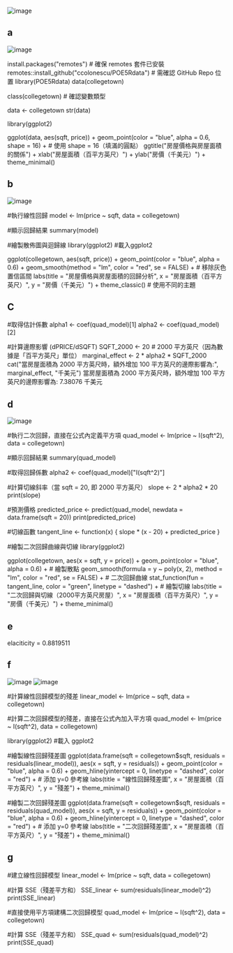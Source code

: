 ![image](https://github.com/user-attachments/assets/e3ed4f8b-ee51-4ae3-8333-1a6aad72c683)
## a

![image](https://github.com/user-attachments/assets/1dd3e06c-3576-4981-81da-45b56934b2dd)

install.packages("remotes")  # 確保 remotes 套件已安裝
remotes::install_github("ccolonescu/POE5Rdata")  # 需確認 GitHub Repo 位置
library(POE5Rdata)
data(collegetown)

class(collegetown)  # 確認變數類型

data <- collegetown
str(data)

library(ggplot2)

ggplot(data, aes(sqft, price)) +
  geom_point(color = "blue", alpha = 0.6, shape = 16) +  # 使用 shape = 16（填滿的圓點）
  ggtitle("房屋價格與房屋面積的關係") +
  xlab("房屋面積（百平方英尺）") +
  ylab("房價（千美元）") +
  theme_minimal()

  
## b

![image](https://github.com/user-attachments/assets/b15ef37b-989a-4e58-a02c-3bbafc06d14e)

#執行線性回歸
model <- lm(price ~ sqft, data = collegetown)

#顯示回歸結果
summary(model)

#繪製散佈圖與迴歸線
library(ggplot2) #載入ggplot2

ggplot(collegetown, aes(sqft, price)) +
  geom_point(color = "blue", alpha = 0.6) +
  geom_smooth(method = "lm", color = "red", se = FALSE) +  # 移除灰色置信區間
  labs(title = "房屋價格與房屋面積的回歸分析",
       x = "房屋面積（百平方英尺）",
       y = "房價（千美元）") +
  theme_classic()  # 使用不同的主題

## C

#取得估計係數
alpha1 <- coef(quad_model)[1]
alpha2 <- coef(quad_model)[2]

#計算邊際影響 (dPRICE/dSQFT)
SQFT_2000 <- 20  # 2000 平方英尺（因為數據是「百平方英尺」單位）
marginal_effect <- 2 * alpha2 * SQFT_2000
cat("當房屋面積為 2000 平方英尺時，額外增加 100 平方英尺的邊際影響為:", marginal_effect, "千美元")
當房屋面積為 2000 平方英尺時，額外增加 100 平方英尺的邊際影響為: 7.38076 千美元

## d

![image](https://github.com/user-attachments/assets/4664c074-6615-4a50-ae93-fdafe9681950)

#執行二次回歸，直接在公式內定義平方項
quad_model <- lm(price ~ I(sqft^2), data = collegetown)   

#顯示回歸結果
summary(quad_model)  

#取得回歸係數
alpha2 <- coef(quad_model)["I(sqft^2)"]  

#計算切線斜率（當 sqft = 20, 即 2000 平方英尺）
slope <- 2 * alpha2 * 20
print(slope)

#預測價格
predicted_price <- predict(quad_model, newdata = data.frame(sqft = 20))
print(predicted_price)

#切線函數
tangent_line <- function(x) {
  slope * (x - 20) + predicted_price
}

#繪製二次回歸曲線與切線
library(ggplot2)  

ggplot(collegetown, aes(x = sqft, y = price)) +
  geom_point(color = "blue", alpha = 0.6) +  # 繪製散點
  geom_smooth(formula = y ~ poly(x, 2), method = "lm", color = "red", se = FALSE) +  # 二次回歸曲線
  stat_function(fun = tangent_line, color = "green", linetype = "dashed") +  # 繪製切線
  labs(title = "二次回歸與切線（2000平方英尺房屋）",
       x = "房屋面積（百平方英尺）",
       y = "房價（千美元）") +
  theme_minimal()

## e

elaciticity = 0.8819511

## f
![image](https://github.com/user-attachments/assets/9c024650-0472-4c06-9aec-aa9bb7f20dd6)
![image](https://github.com/user-attachments/assets/8af2fa6b-43ee-4c8a-b554-fb3fd8ab46b8)

#計算線性回歸模型的殘差
linear_model <- lm(price ~ sqft, data = collegetown)

#計算二次回歸模型的殘差，直接在公式內加入平方項
quad_model <- lm(price ~ I(sqft^2), data = collegetown)  

library(ggplot2)  #載入 ggplot2

#繪製線性回歸殘差圖
ggplot(data.frame(sqft = collegetown$sqft, residuals = residuals(linear_model)), aes(x = sqft, y = residuals)) +
  geom_point(color = "blue", alpha = 0.6) +
  geom_hline(yintercept = 0, linetype = "dashed", color = "red") +  # 添加 y=0 參考線
  labs(title = "線性回歸殘差圖",
       x = "房屋面積（百平方英尺）",
       y = "殘差") +
  theme_minimal()

#繪製二次回歸殘差圖
ggplot(data.frame(sqft = collegetown$sqft, residuals = residuals(quad_model)), aes(x = sqft, y = residuals)) +
  geom_point(color = "blue", alpha = 0.6) +
  geom_hline(yintercept = 0, linetype = "dashed", color = "red") +  # 添加 y=0 參考線
  labs(title = "二次回歸殘差圖",
       x = "房屋面積（百平方英尺）",
       y = "殘差") +
  theme_minimal()

## g

#建立線性回歸模型
linear_model <- lm(price ~ sqft, data = collegetown)   

#計算 SSE（殘差平方和）
SSE_linear <- sum(residuals(linear_model)^2)
print(SSE_linear)

#直接使用平方項建構二次回歸模型
quad_model <- lm(price ~ I(sqft^2), data = collegetown)   

#計算 SSE（殘差平方和）
SSE_quad <- sum(residuals(quad_model)^2)
print(SSE_quad)
